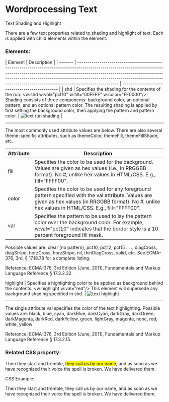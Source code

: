 # Wordprocessing Text

Text Shading and Highlight

There are a few text properties related to shading and highlight of text. Each is applied with child elements within the <rPr> element.

### Elements:

| Element | Description                                                                                                                                                                                                                                                                                                                                  |
| ------- | -------------------------------------------------------------------------------------------------------------------------------------------------------------------------------------------------------------------------------------------------------------------------------------------------------------------------------------------- | ---------------------------------------------- |
| shd     | Specifies the shading for the contents of the run: <w:shd w:val="pct10" w:fill="00FFFF" w:color="FF0000"/>. Shading consists of three components: background color, an optional pattern, and an optional pattern color. The resulting shading is applied by first setting the background color, then applying the pattern and pattern color. | ![text run shading](images\wp-textShade-1.gif) |

---

The most commonly used attribute values are below. There are also several theme-specific attributes, such as themeColor, themeFill, themeFillShade, etc.

| Attribute | Description                                                                                                                                                                                              |
| --------- | -------------------------------------------------------------------------------------------------------------------------------------------------------------------------------------------------------- |
| fill      | Specifies the color to be used for the background. Values are given as hex values (i.e., in RRGGBB format). No #, unlike hex values in HTML/CSS. E.g., fill="FFFF00".                                    |
| color     | Specifies the color to be used for any foreground pattern specified with the val attribute. Values are given as hex values (in RRGGBB format). No #, unlike hex values in HTML/CSS. E.g., fill="FFFF00". |
| val       | Specifies the pattern to be used to lay the pattern color over the background color. For example, w:val="pct10" indicates that the border style is a 10 percent foreground fill mask.                    |

Possible values are: clear (no pattern), pct10, pct12, pct15 . . ., diagCross, diagStripe, horzCross, horzStripe, nil, thinDiagCross, solid, etc. See ECMA-376, 3rd, § 17.18.78 for a complete listing.

Reference: ECMA-376, 3rd Edition (June, 2011), Fundamentals and Markup Language Reference § 17.3.2.32.

highlight | Specifies a highlighting color to be applied as background behind the contents: <w:highlight w:val="red"/> This element will supersede any background shading specified in shd. | ![text highlight](images\wp-text-highlight-1.gif)

---

The single attribute val specifies the color of the text highlighting. Possible values are: black, blue, cyan, darkBlue, darkCyan, darkGray, darkGreen, darkMagenta, darkRed, darkYellow, green, lightGray, magenta, none, red, white, yellow

Reference: ECMA-376, 3rd Edition (June, 2011), Fundamentals and Markup Language Reference § 17.3.2.15.

### Related CSS property:

<div>Then they start and tremble, <span style="background-color:#FFFF00"> they call us by our name</span>, and as soon as we have recognized their voice the spell is broken. We have delivered them.</div>

CSS Example:

Then they start and tremble, they call us by our name, and as soon as we have recognized their voice the spell is broken. We have delivered them.
